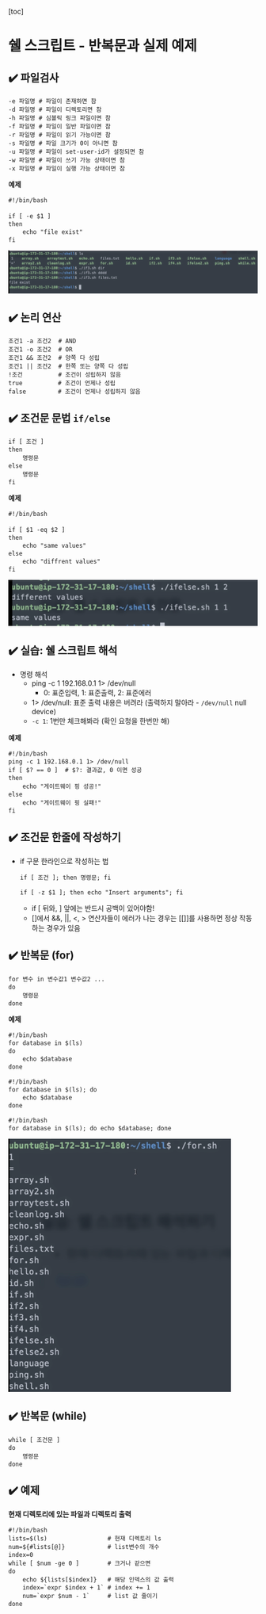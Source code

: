 [toc]

# 쉘 스크립트 - 반복문과 실제 예제

## :heavy_check_mark: 파일검사

```shell
-e 파일명 # 파일이 존재하면 참
-d 파일명 # 파일이 디렉토리면 참
-h 파일명 # 심볼릭 링크 파일이면 참
-f 파일명 # 파일이 일반 파일이면 참
-r 파일명 # 파일이 읽기 가능이면 참
-s 파일명 # 파일 크기가 0이 아니면 참
-u 파일명 # 파일이 set-user-id가 설정되면 참
-w 파일명 # 파일이 쓰기 가능 상태이면 참
-x 파일명 # 파일이 실행 가능 상태이면 참
```

**예제**

```shell
#!/bin/bash

if [ -e $1 ]
then 
	echo "file exist"
fi
```

![image-20210310230411545](assets/image-20210310230411545.png)





## :heavy_check_mark: 논리 연산

```shell
조건1 -a 조건2	# AND
조건1 -o 조건2	# OR
조건1 && 조건2	# 양쪽 다 성립
조건1 || 조건2	# 한쪽 또는 양쪽 다 성립
!조건		     # 조건이 성립하지 않음
true		  # 조건이 언제나 성립
false 		  # 조건이 언제나 성립하지 않음
```






## :heavy_check_mark: 조건문 문법 `if/else`

```
if [ 조건 ]
then
	명령문
else 
	명령문
fi
```



**예제**

```shell
#!/bin/bash

if [ $1 -eq $2 ]
then 
	echo "same values"
else
	echo "diffrent values"
fi
```

![image-20210310230716554](assets/image-20210310230716554.png)





## :heavy_check_mark: 실습: 쉘 스크립트 해석

- 명령 해석
  - ping -c 1 192.168.0.1 1> /dev/null
    - 0: 표준입력, 1: 표준출력, 2: 표준에러
  - 1> /dev/null: 표준 출력 내용은 버려라 (출력하지 말아라 - `/dev/null` null device)
  - `-c 1`: 1번만 체크해봐라 (확인 요청을 한번만 해)



**예제**

```shell
#!/bin/bash
ping -c 1 192.168.0.1 1> /dev/null
if [ $? == 0 ]  # $?: 결과값, 0 이면 성공
then 
	echo "게이트웨이 핑 성공!"
else
	echo "게이트웨이 핑 실패!"
fi
```





## :heavy_check_mark: 조건문 한줄에 작성하기 

- if 구문 한라인으로 작성하는 법

  ```
  if [ 조건 ]; then 명령문; fi
  ```

  ```shell
  if [ -z $1 ]; then echo "Insert arguments"; fi
  ```

  - if [ 뒤와, ] 앞에는 반드시 공백이 있어야함!
  - []에서 &&, ||, <, > 연산자들이 에러가 나는 경우는 [[]]를 사용하면 정상 작동하는 경우가 있음





## :heavy_check_mark: 반복문 (for)

```
for 변수 in 변수값1 변수값2 ...
do
	명령문
done
```

**예제**

```shell
#!/bin/bash
for database in $(ls)
do 
	echo $database
done
```

```shell
#!/bin/bash
for database in $(ls); do
	echo $database
done
```

```shell
#!/bin/bash
for database in $(ls); do echo $database; done
```

![image-20210310231407829](assets/image-20210310231407829.png)









## :heavy_check_mark: 반복문 (while)

```
while [ 조건문 ]
do
	명령문
done
```





## :heavy_check_mark: 예제

**현재 디렉토리에 있는 파일과 디렉토리 출력**

```shell
#!/bin/bash
lists=$(ls)                 # 현재 디렉토리 ls
num=${#lists[@]}            # list변수의 개수
index=0
while [ $num -ge 0 ]        # 크거나 같으면
do
	echo ${lists[$index]}   # 해당 인덱스의 값 출력
	index=`expr $index + 1` # index += 1
	num=`expr $num - 1`     # list 값 줄이기
done
```

